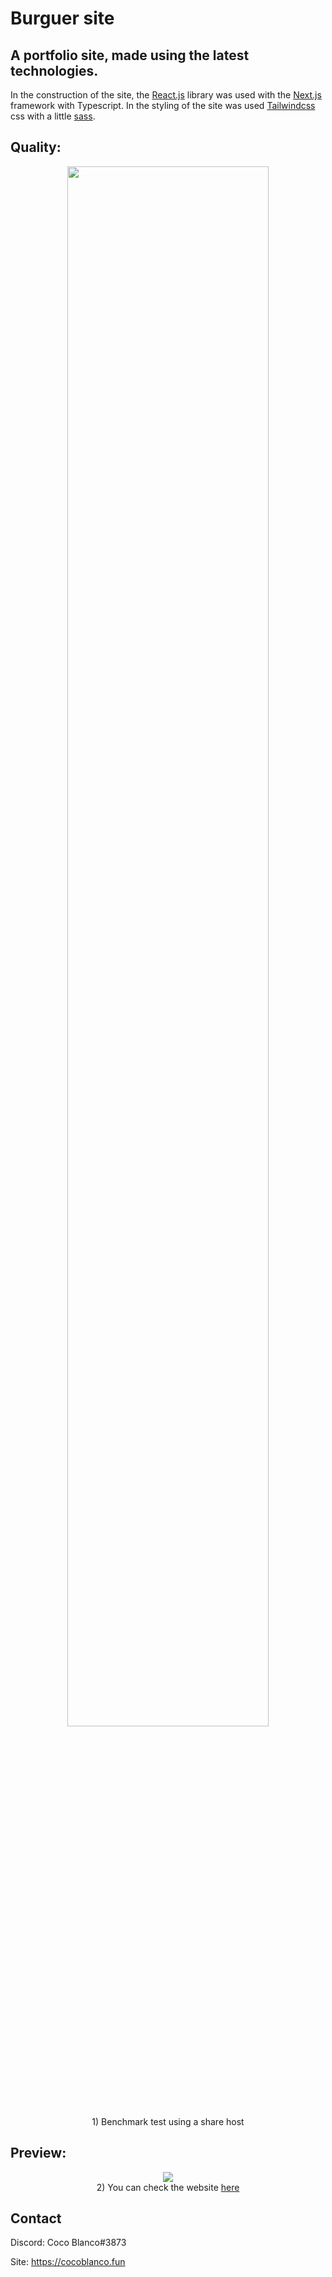 # Burguer site

## A portfolio site, made using the latest technologies.

In the construction of the site, the [React.js](https://reactjs.org/) library was used with the [Next.js](https://nextjs.org/) framework with Typescript.
In the styling of the site was used [Tailwindcss](https://tailwindcss.com/) css with a little [sass](https://sass-lang.com/).

## Quality:

<div align="center">
<img width="80%" src="https://media.discordapp.net/attachments/657744571395997719/889537435686543450/unknown.png?width=818&height=478">
<br>
 1) Benchmark test using a share host
</div>

## Preview:

<div align="center">
<img src="https://media.discordapp.net/attachments/657744571395997719/889537528586182676/unknown.png?width=950&height=477">
<br>
2) You can check the website <a href="https://burguer.cocoblanco.fun">here</a>
</div>

## Contact

Discord: Coco Blanco#3873

Site: https://cocoblanco.fun
